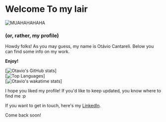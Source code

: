 # Welcome To my lair
![MUAHAHAHAHA](https://tenor.com/view/strangler-spongebob-evil-laugh-gif-13701152.gif)
### (or, rather, my profile)

Howdy folks!
As you may guess, my name is Otávio Cantareli.
Below you can find some info on my work.

**Enjoy!**

[![Otavio's GitHub stats](https://github-readme-stats.vercel.app/api?username=OtavioCantareli&show_icons=true&theme=dracula)]
<br/>
[![Top Languages](https://github-readme-stats.vercel.app/api/top-langs/?username=OtavioCantareli)]
<br/>
[![Otavio's wakatime stats](https://github-readme-stats.vercel.app/api/wakatime?username=@OtavioCantareli)]


I hope you liked my profile! If you'd like to keep updated, you know where to find me :p 

If you want to get in touch, here's my [LinkedIn](https://www.linkedin.com/in/otavio-cantareli/).

Come back soon!
